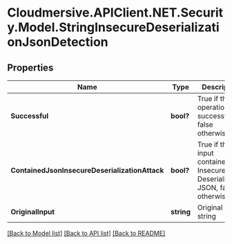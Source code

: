 # Cloudmersive.APIClient.NET.Security.Model.StringInsecureDeserializationJsonDetection
## Properties

Name | Type | Description | Notes
------------ | ------------- | ------------- | -------------
**Successful** | **bool?** | True if the operation was successful, false otherwise | [optional] 
**ContainedJsonInsecureDeserializationAttack** | **bool?** | True if the input contained Insecure Deserialization JSON, false otherwise | [optional] 
**OriginalInput** | **string** | Original input string | [optional] 

[[Back to Model list]](../README.md#documentation-for-models) [[Back to API list]](../README.md#documentation-for-api-endpoints) [[Back to README]](../README.md)

